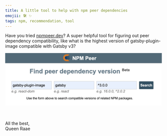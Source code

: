 ```yaml
---
title: A little tool to help with npm peer dependencies
emojii: 🛠 ✨
tags: npm, recommendation, tool
---
```


Have you tried [npmpeer.dev](https://www.npmpeer.dev/)? A super helpful tool for figuring out peer dependency compatibility, like what is the highest version of gatsby-plugin-image compatible with Gatsby v3?

[![Screenshot of query](./npmpeer.jpg)](https://www.npmpeer.dev/)

&nbsp;

All the best,  
Queen Raae
